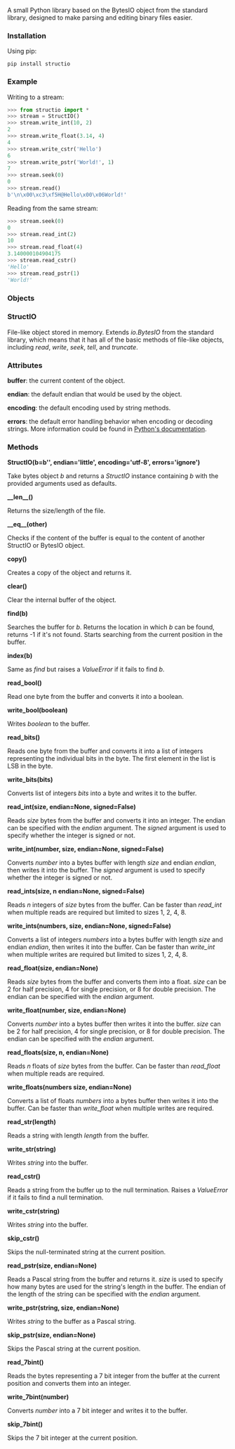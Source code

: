 A small Python library based on the BytesIO object from the standard library, designed to make parsing and editing binary files easier.

### Installation

Using pip: 

```
pip install structio
```

### Example

Writing to a stream:

```python
>>> from structio import *
>>> stream = StructIO()
>>> stream.write_int(10, 2)
2
>>> stream.write_float(3.14, 4)
4
>>> stream.write_cstr('Hello')
6
>>> stream.write_pstr('World!', 1)
7
>>> stream.seek(0)
0
>>> stream.read()
b'\n\x00\xc3\xf5H@Hello\x00\x06World!'
```

Reading from the same stream:

```python
>>> stream.seek(0)
0
>>> stream.read_int(2)
10
>>> stream.read_float(4)
3.140000104904175
>>> stream.read_cstr()
'Hello'
>>> stream.read_pstr(1)
'World!'
```

### Objects

### StructIO

File-like object stored in memory. Extends *io.BytesIO* from the standard library, which means that it has all of the basic methods of file-like objects, including *read*, *write*, *seek*, *tell*, and *truncate*.

### Attributes

**buffer**: the current content of the object.

**endian**: the default endian that would be used by the object.

**encoding**: the default encoding used by string methods.

**errors**: the default error handling behavior when encoding or decoding strings. More information could be found in [Python's documentation](https://docs.python.org/3/library/codecs.html#error-handlers).

### Methods

**StructIO(b=b'', endian='little', encoding='utf-8', errors='ignore')**

Take bytes object *b* and returns a *StructIO* instance containing *b* with the provided arguments used as defaults.

**\_\_len\_\_()**

Returns the size/length of the file.

**\_\_eq\_\_(other)**

Checks if the content of the buffer is equal to the content of another StructIO or BytesIO object.

**copy()**

Creates a copy of the object and returns it.

**clear()**

Clear the internal buffer of the object.

**find(b)**

Searches the buffer for *b*. Returns the location in which *b* can be found, returns -1 if it's not found. Starts searching from the current position in the buffer.

**index(b)**

Same as *find* but raises a *ValueError* if it fails to find *b*.

**read_bool()**

Read one byte from the buffer and converts it into a boolean.

**write_bool(boolean)**

Writes *boolean* to the buffer.

**read_bits()**

Reads one byte from the buffer and converts it into a list of integers representing the individual bits in the byte. The first element in the list is LSB in the byte.

**write_bits(bits)**

Converts list of integers *bits* into a byte and writes it to the buffer.

**read_int(size, endian=None, signed=False)**

Reads *size* bytes from the buffer and converts it into an integer. The endian can be specified with the *endian* argument. The *signed* argument is used to specify whether the integer is signed or not.

**write_int(number, size, endian=None, signed=False)**

Converts *number* into a bytes buffer with length *size* and endian *endian*, then writes it into the buffer. The *signed* argument is used to specify whether the integer is signed or not.

**read_ints(size, n endian=None, signed=False)**

Reads *n* integers of *size* bytes from the buffer. Can be faster than *read_int* when multiple reads are required but limited to sizes 1, 2, 4, 8.

**write_ints(numbers, size, endian=None, signed=False)**

Converts a list of integers *numbers* into a bytes buffer with length *size* and endian *endian*, then writes it into the buffer. Can be faster than *write_int* when multiple writes are required but limited to sizes 1, 2, 4, 8.

**read_float(size, endian=None)**

Reads *size* bytes from the buffer and converts them into a float. *size* can be 2 for half precision, 4 for single precision, or 8 for double precision. The endian can be specified with the *endian* argument.

**write_float(number, size, endian=None)**

Converts *number* into a bytes buffer then writes it into the buffer. *size* can be 2 for half precision, 4 for single precision, or 8 for double precision. The endian can be specified with the *endian* argument.

**read_floats(size, n, endian=None)**

Reads *n* floats of *size* bytes from the buffer. Can be faster than *read_float* when multiple reads are required.

**write_floats(numbers size, endian=None)**

Converts a list of floats *numbers* into a bytes buffer then writes it into the buffer. Can be faster than *write_float* when multiple writes are required.

**read_str(length)**

Reads a string with length *length* from the buffer.

**write_str(string)**

Writes *string* into the buffer.

**read_cstr()**

Reads a string from the buffer up to the null termination. Raises a *ValueError* if it fails to find a null termination.

**write_cstr(string)**

Writes *string* into the buffer.

**skip_cstr()**

Skips the null-terminated string at the current position.

**read_pstr(size, endian=None)**

Reads a Pascal string from the buffer and returns it. *size* is used to specify how many bytes are used for the string's length in the buffer. The endian of the length of the string can be specified with the *endian* argument.

**write_pstr(string, size, endian=None)**

Writes *string* to the buffer as a Pascal string.

**skip_pstr(size, endian=None)**

Skips the Pascal string at the current position.

**read_7bint()**

Reads the bytes representing a 7 bit integer from the buffer at the current position and converts them into an integer.

**write_7bint(number)**

Converts *number* into a 7 bit integer and writes it to the buffer.

**skip_7bint()**

Skips the 7 bit integer at the current position.